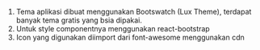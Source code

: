 1. Tema aplikasi dibuat menggunakan Bootswatch (Lux Theme), terdapat banyak tema gratis yang bsia dipakai.
2. Untuk style componentnya menggunakan react-bootstrap
3. Icon yang digunakan diimport dari font-awesome menggunakan cdn